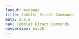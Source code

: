 ```yaml
---
layout: manpage
title: Cobbler Direct Commands
meta: 2.6.0
nav: Cobbler Direct Commands
navversion: nav26
---
```


